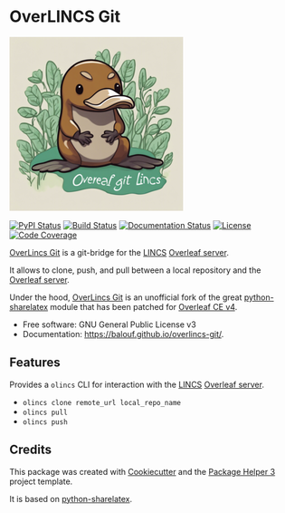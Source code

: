 # OverLINCS Git

![OLG logo](https://raw.githubusercontent.com/balouf/overlincs-git/e10698038e956b737dec5c31a7e4ad3a719c7345/docs/olincs-logo.png)

[![PyPI Status](https://img.shields.io/pypi/v/overlincs-git.svg)](https://pypi.python.org/pypi/overlincs-git)
[![Build Status](https://github.com/balouf/overlincs-git/actions/workflows/build.yml/badge.svg?branch=main)](https://github.com/balouf/overlincs-git/actions?query=workflow%3Abuild)
[![Documentation Status](https://github.com/balouf/overlincs-git/actions/workflows/docs.yml/badge.svg?branch=main)](https://github.com/balouf/overlincs-git/actions?query=workflow%3Adocs)
[![License](https://img.shields.io/github/license/balouf/overlincs-git)](https://github.com/balouf/overlincs-git/blob/main/LICENSE)
[![Code Coverage](https://codecov.io/gh/balouf/overlincs-git/branch/main/graphs/badge.svg)](https://codecov.io/gh/balouf/overlincs-git/tree/main)

[OverLincs Git](OLG) is a git-bridge for the [LINCS](LINCS) [Overleaf server](OL).

It allows to clone, push, and pull between a local repository and the [Overleaf server](OL).

Under the hood, [OverLincs Git](OLG) is an unofficial fork of the great
[python-sharelatex](SLX) module that has been patched for [Overleaf CE v4](OCE).


- Free software: GNU General Public License v3
- Documentation: https://balouf.github.io/overlincs-git/.


## Features

Provides a `olincs` CLI for interaction with the [LINCS](LINCS) [Overleaf server](OL).

- `olincs clone remote_url local_repo_name`
- `olincs pull`
- `olincs push`

## Credits

This package was created with [Cookiecutter][CC] and the [Package Helper 3][PH3] project template.

It is based on [python-sharelatex](SLX).

[CC]: https://github.com/audreyr/cookiecutter
[PH3]: https://balouf.github.io/package-helper-3/
[OCE]: https://github.com/overleaf/overleaf
[SLX]: https://gitlab.inria.fr/sed-rennes/sharelatex/python-sharelatex
[OL]: https://overleaf.lincs.fr
[OLG]: https://balouf.github.io/overlincs-git/
[LINCS]: https://www.lincs.fr/
